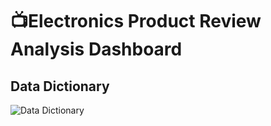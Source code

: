 # 📺Electronics Product Review Analysis Dashboard

## Data Dictionary
![Data Dictionary](https://github.com/user-attachments/assets/9b7e3b04-20a2-4593-b1cd-02f308a775c8)
